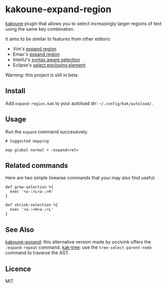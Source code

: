 # kakoune-expand-region

[kakoune](http://kakoune.org) plugin that allows you to select increasingly larger regions of text using the same key combination.

It aims to be similar to features from other editors:

- Vim's [expand region](https://github.com/terryma/vim-expand-region)
- Emac's [expand region](https://github.com/magnars/expand-region.el)
- IntelliJ's [syntax aware selection](http://www.jetbrains.com/idea/documentation/tips/#tips_code_editing)
- Eclipse's [select enclosing element](http://stackoverflow.com/questions/4264047/intellij-ctrlw-equivalent-shortcut-in-eclipse)

Warning: this project is still in beta.

## Install

Add `expand-region.kak` to your autoload dir: `~/.config/kak/autoload/`.

## Usage

Run the `expand` command successively.

```
# Suggested mapping

map global normal + :expand<ret>
```

## Related commands

Here are two simple linewise commands that your may also find useful:

```
def grow-selection %{
  exec '<a-:>L<a-;>H'
}

def shrink-selection %{
  exec '<a-:>H<a-;>L'
}
```

## See Also

[kakoune-expand](https://github.com/occivink/kakoune-expand): this alternative version made by occivink offers the `:expand-repeat` command.
[kak-tree](https://github.com/ul/kak-tree): use the `tree-select-parent-node` command to traverse the AST.

## Licence

MIT
